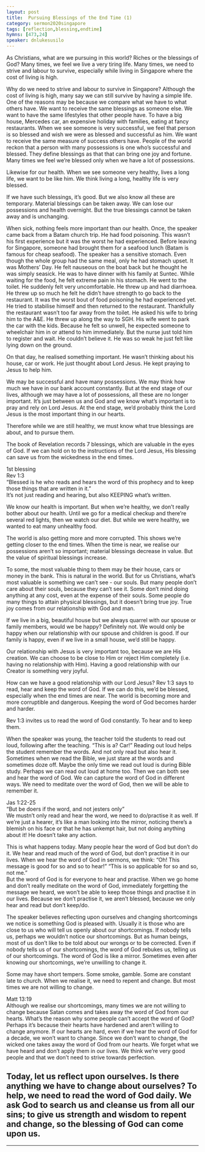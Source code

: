 ```yaml
---  
layout: post  
title:  Pursuing Blessings of the End Time (1)  
category: sermon2020singapore  
tags: [reflection,blessing,endtime]  
hymns: [473,24]  
speaker: dnlukesusilo  
---  
```

As Christians, what are we pursuing in this world? Riches or the blessings of God? Many times, we feel we live a very tiring life. Many times, we need to strive and labour to survive, especially while living in Singapore where the cost of living is high. 

Why do we need to strive and labour to survive in Singapore? Although the cost of living is high, many say we can still survive by having a simple life. One of the reasons may be because we compare what we have to what others have. We want to receive the same blessings as someone else. We want to have the same lifestyles that other people have. To have a big house, Mercedes car, an expensive holiday with families, eating at fancy restaurants. When we see someone is very successful, we feel that person is so blessed and wish we were as blessed and successful as him. We want to receive the same measure of success others have. People of the world reckon that a person with many possessions is one who’s successful and blessed. They define blessings as that that can bring one joy and fortune. Many times we feel we’re blessed only when we have a lot of possessions. 

Likewise for our health. When we see someone very healthy, lives a long life, we want to be like him. We think living a long, healthy life is very blessed. 

If we have such blessings, it’s good. But we also know all these are temporary. Material blessings can be taken away. We can lose our possessions and health overnight. But the true blessings cannot be taken away and is unchanging. 

When sick, nothing feels more important than our health. Once, the speaker came back from a Batam church trip. He had food poisoning. This wasn’t his first experience but it was the worst he had experienced. Before leaving for Singapore, someone had brought them for a seafood lunch (Batam is famous for cheap seafood). The speaker has a sensitive stomach. Even though the whole group had the same meal, only he had stomach upset. It was Mothers’ Day. He felt nauseous on the boat back but he thought he was simply seasick. He was to have dinner with his family at Suntec. While waiting for the food, he felt extreme pain in his stomach. He went to the toilet. He suddenly felt very uncomfortable. He threw up and had diarrhoea. He threw up so much he felt he didn’t have strength to go back to the restaurant. It was the worst bout of food poisoning he had experienced yet. He tried to stabilise himself and then returned to the restaurant. Thankfully the restaurant wasn’t too far away from the toilet. He asked his wife to bring him to the A&E. He threw up along the way to SGH. His wife went to park the car with the kids. Because he felt so unwell, he expected someone to wheelchair him in or attend to him immediately. But the nurse just told him to register and wait. He couldn’t believe it. He was so weak he just felt like lying down on the ground.

On that day, he realised something important. He wasn’t thinking about his house, car or work. He just thought about Lord Jesus. He kept praying to Jesus to help him. 

We may be successful and have many possessions. We may think how much we have in our bank account constantly. But at the end stage of our lives, although we may have a lot of possessions, all these are no longer important. It’s just between us and God and we know what’s important is to pray and rely on Lord Jesus. At the end stage, we’d probably think the Lord Jesus is the most important thing in our hearts. 

Therefore while we are still healthy, we must know what true blessings are about, and to pursue them. 

The book of Revelation records 7 blessings, which are valuable in the eyes of God. If we can hold on to the instructions of the Lord Jesus, His blessing can save us from the wickedness in the end times. 

1st blessing  
Rev 1:3  
“Blessed is he who reads and hears the word of this prophecy and to keep those things that are written in it.”  
It’s not just reading and hearing, but also KEEPING what’s written.

We know our health is important. But when we’re healthy, we don’t really bother about our health. Until we go for a medical checkup and there’re several red lights, then we watch our diet. But while we were healthy, we wanted to eat many unhealthy food. 

The world is also getting more and more corrupted. This shows we’re getting closer to the end times. When the time is near, we realise our possessions aren’t so important; material blessings decrease in value. But the value of spiritual blessings increase. 

To some, the most valuable thing to them may be their house, cars or money in the bank. This is natural in the world. But for us Christians, what’s most valuable is something we can’t see - our souls. But many people don’t care about their souls, because they can’t see it. Some don’t mind doing anything at any cost, even at the expense of their souls. Some people do many things to attain physical blessings, but it doesn’t bring true joy. True joy comes from our relationship with God and man. 

If we live in a big, beautiful house but we always quarrel with our spouse or family members, would we be happy? Definitely not. We would only be happy when our relationship with our spouse and children is good. If our family is happy, even if we live in a small house, we’d still be happy. 

Our relationship with Jesus is very important too, because we are His creation. We can choose to be close to Him or reject Him completely (i.e. having no relationship with Him). Having a good relationship with our Creator is something very joyful. 

How can we have a good relationship with our Lord Jesus? Rev 1:3 says to read, hear and keep the word of God. If we can do this, we’d be blessed, especially when the end times are near. The world is becoming more and more corruptible and dangerous. Keeping the word of God becomes harder and harder. 

Rev 1:3 invites us to read the word of God constantly. To hear and to keep them. 

When the speaker was young, the teacher told the students to read out loud, following after the teaching. “This is a? Car!” Reading out loud helps the student remember the words. And not only read but also hear it. Sometimes when we read the Bible, we just stare at the words and sometimes doze off. Maybe the only time we read out loud is during Bible study. Perhaps we can read out loud at home too. Then we can both see and hear the word of God. We can capture the word of God in different ways. We need to meditate over the word of God, then we will be able to remember it. 

Jas 1:22-25  
“But be doers if the word, and not jesters only”  
We mustn’t only read and hear the word, we need to do/practise it as well. If we’re just a hearer, it’s like a man looking into the mirror, noticing there’s a blemish on his face or that he has unkempt hair, but not doing anything about it! He doesn’t take any action. 

This is what happens today. Many people hear the word of God but don’t do it. We hear and read much of the word of God, but don’t practise it in our lives. When we hear the word of God in sermons, we think: “Oh! This message is good for so and so to hear!” “This is so applicable for so and so, not me.”  
But the word of God is for everyone to hear and practise. When we go home and don’t really meditate on the word of God, immediately forgetting the message we heard, we won’t be able to keep those things and practise it in our lives. Because we don’t practise it, we aren’t blessed, because we only hear and read but don’t keep/do.  

The speaker believes reflecting upon ourselves and changing shortcomings we notice is something God is pleased with. Usually it is those who are close to us who will tell us openly about our shortcomings. If nobody tells us, perhaps we wouldn’t notice our shortcomings. But as human beings, most of us don’t like to be told about our wrongs or to be corrected. Even if nobody tells us of our shortcomings, the word of God rebukes us, telling us of our shortcomings. The word of God is like a mirror. Sometimes even after knowing our shortcomings, we’re unwilling to change it. 

Some may have short tempers. Some smoke, gamble. Some are constant late to church. When we realise it, we need to repent and change. But most times we are not willing to change. 

Matt 13:19  
Although we realise our shortcomings, many times we are not willing to change because Satan comes and takes away the word of God from our hearts. What’s the reason why some people can’t accept the word of God? Perhaps it’s because their hearts have hardened and aren’t willing to change anymore. If our hearts are hard, even if we hear the word of God for a decade, we won’t want to change. Since we don’t want to change, the wicked one takes away the word of God from our hearts. We forget what we have heard and don’t apply them in our lives. We think we’re very good people and that we don’t need to strive towards perfection. 

Today, let us reflect upon ourselves. Is there anything we have to change about ourselves? To help, we need to read the word of God daily. We ask God to search us and cleanse us from all our sins; to give us strength and wisdom to repent and change, so the blessing of God can come upon us.  
----  
****

